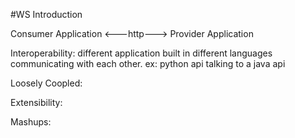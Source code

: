 #WS Introduction

Consumer Application   <---http---> Provider Application

Interoperability: different application built in different languages communicating with each other.
ex: python api talking to a java api

Loosely Coopled:

Extensibility:

Mashups:
